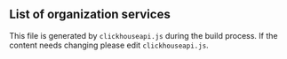 
## List of organization services 

This file is generated by `clickhouseapi.js` during the build process.  If the 
content needs changing please edit `clickhouseapi.js`.

